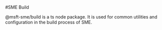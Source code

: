 #SME Build

@msft-sme/build is a ts node package. It is used for common utilities and configuration in the build process of SME.
